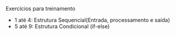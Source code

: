 Exercícios para treinamento

- 1 até 4: Estrutura Sequencial(Entrada, processamento e saída)
- 5 até 9: Estrutura Condicional (if-else)
